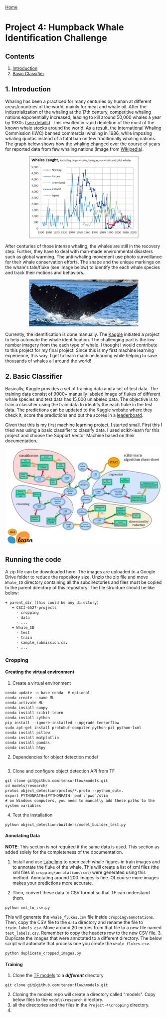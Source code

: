 [Home](https://github.com/kanishkegb/CSCI-6527-projects)
# Project 4: Humpback Whale Identification Challenge

<a name="contents"></a>
## Contents
1. [Introduction](#intro)
2. [Basic Classifier](#basic_clf)

<a name="intro"></a>
## 1. Introduction
Whaling has been a practiced for many centuries by human at different areas/countries of the world, mainly for meat and whale oil. After the industrialization of the whaling at the 17th century, competitive whaling nations exponentially increased, leading to kill around 50,000 whales a year by 1930s ([see details](http://www.thecanadianencyclopedia.ca/en/article/whaling/)). This resulted in rapid depletion of the most of the known whale stocks around the world. As a result, the International Whaling Commission (IWC) banned commercial whaling in 1986, while imposing whaling quotas instead of a total ban on few traditionally whaling nations. The graph below shows how the whaling changed over the course of years for reported data from few whaling nations (image from [Wikipedia](https://en.wikipedia.org/wiki/Whaling#/media/File:Whales_Nordic.png)).

<center>
  <img src="./images/whale_count.png"  width="350"/>
</center>

After centuries of those intense whaling, the whales are still in the recovery step. Further, they have to deal with man-made environmental disasters such as global warming. The anti-whaling movement use photo surveillance for their whale conservation efforts. The shape and the unique markings on the whale's tale/fluke (see image below) to identify the each whale species and track their motions and behaviors.

<center>
  <img src="./images/fluke.jpg"  width="350"/>
</center>

Currently, the identification is done manually. The [Kaggle](https://www.kaggle.com/c/whale-categorization-playground) initiated a project to help automate the whale identification. The challenging part is the low number imagery from the each type of whale. I thought I would contribute to this project for my final project. Since this is my first machine learning experience, this way, I get to learn machine learning while helping to save thousands of whales all around the world!

<a name="basic_clf"></a>
## 2. Basic Classifier

Basically, Kaggle provides a set of training data and a set of test data. The training data consist of 9000+ manually labeled image of flukes of different whale species and test data has 15,000 unlabeled data.  The objective is to train a classifier using the train data to identify the each fluke in the test data. The predictions can be updated to the Kaggle website where they check it, score the predictions and put the scores in a [leaderboard](https://www.kaggle.com/c/whale-categorization-playground/leaderboard).

Given that this is my first machine learning project, I started small. First this I tried was using a basic classifier to classify data. I used scikit-learn for this project and choose the Support Vector Machine based on their documentation.

<center>
  <img src="./images/scikit_estimator_map.png"  width="650"/>
</center>


<!-- Names of everyone in your group.
Introduction (problem –Why, with real‐world applications), and one illustrative example output.
Related Work (What has been done, with a few references)
Your Approach (How you are going to do it, with algorithms, equations, figures)
Your Implementation and Analysis (What you do, with images, tables, and numbers)
Your Conclusions (Itemized conclusions, observations and discussions)  -->

## Running the code

 A zip file can be downloaded here. The images are uploaded to a Google Drive folder to reduce the repository size. Unzip the zip file and move `Whale_ID` directory containing all the subdirectories and files must be copied to the parent directory of this repository. The file structure should be like below:
 ```
 + parent_dir (this could be any directory)
    + CSCI-6527-projects
      - cropping
      - data
      - ...
    + Whale_ID
      - test
      - train
      - sample_submission.csv
      - ...
 ```

### Cropping
#### Creating the virtual environment
1. Create a virtual environment
  ```
  conda update -n base conda  # optional
  conda create --name ML
  conda activate ML
  conda install numpy
  conda install scikit-learn
  conda install cython
  pip install --ignore-installed --upgrade tensorflow
  sudo apt-get install protobuf-compiler python-pil python-lxml
  conda install pillow
  conda install matplotlib
  conda install pandas
  conda install h5py
  ```
2. Dependencies for object detection model
  ```

  ```
3. Clone and configure object detection API from TF
  ```
  git clone git@github.com:tensorflow/models.git
  cd models/research/
  protoc object_detection/protos/*.proto --python_out=.
  export PYTHONPATH=$PYTHONPATH:`pwd`:`pwd`/slim
  # on Windows computers, you need to manually add these paths to the system variables
  ```
4. Test the installation
  ```
  python object_detection/builders/model_builder_test.py
  ```

#### Annotating Data
**NOTE**: This section is not required if the same data is used. This section as added solely for the completeness of the documentation.

1. Install and use [LabelImg](https://github.com/tzutalin/labelImg) to open each whale figures in train images and to annotate the fluke of the whale. This will create a list of xml files (the xml files in `cropping\annotations\xml`) were generated using this method. Annotating around 200 images is fine. Of course more images makes your predictions more accurate.

2. Then, convert these data to CSV format so that TF can understand them.
  ```
  python xml_to_csv.py
  ```
  This will generate the `whale_flukes.csv` file inside `cropping\annotations`. Then, copy the CSV file to the `data` directory and rename the file to `train_labels.csv`. Move around 20 entries from that file to a new file named `test_labels.csv`. Remember to copy the headers row to the new CSV file.
3. Duplicate the images that were annotated to a different directory. The below script will automate that process one you create the `whale_flukes.csv`.
  ```
  python duplicate_cropped_images.py
  ```

#### Training
1. Clone the [TF models](https://github.com/tensorflow/models) to a ***different*** directory
  ```
  git clone git@github.com:tensorflow/models.git
  ```
2. Cloning the models repo will create a directory called "models". Copy below files to the `models\research` directory.
  1. all the directories and the files in the `Project-4\cropping` directory.
  2.
